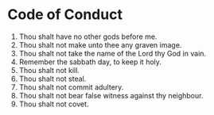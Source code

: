 # Code of Conduct

1. Thou shalt have no other gods before me.
2. Thou shalt not make unto thee any graven image.
3. Thou shalt not take the name of the Lord thy God in vain.
4. Remember the sabbath day, to keep it holy.
5. Thou shalt not kill.
6. Thou shalt not steal.
7. Thou shalt not commit adultery.
9. Thou shalt not bear false witness against thy neighbour.
10. Thou shalt not covet.
